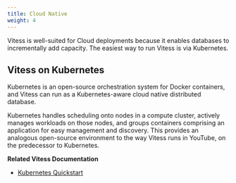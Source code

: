 ```yaml
---
title: Cloud Native
weight: 4
---
```


Vitess is well-suited for Cloud deployments because it enables databases to incrementally add capacity. The easiest way to run Vitess is via Kubernetes.

## Vitess on Kubernetes

Kubernetes is an open-source orchestration system for Docker containers, and Vitess can run as a Kubernetes-aware cloud native distributed database.

Kubernetes handles scheduling onto nodes in a compute cluster, actively manages workloads on those nodes, and groups containers comprising an application for easy management and discovery. This provides an analogous open-source environment to the way Vitess runs in YouTube, on the predecessor to Kubernetes.

**Related Vitess Documentation**

* [Kubernetes Quickstart](../../get-started/operator/)

